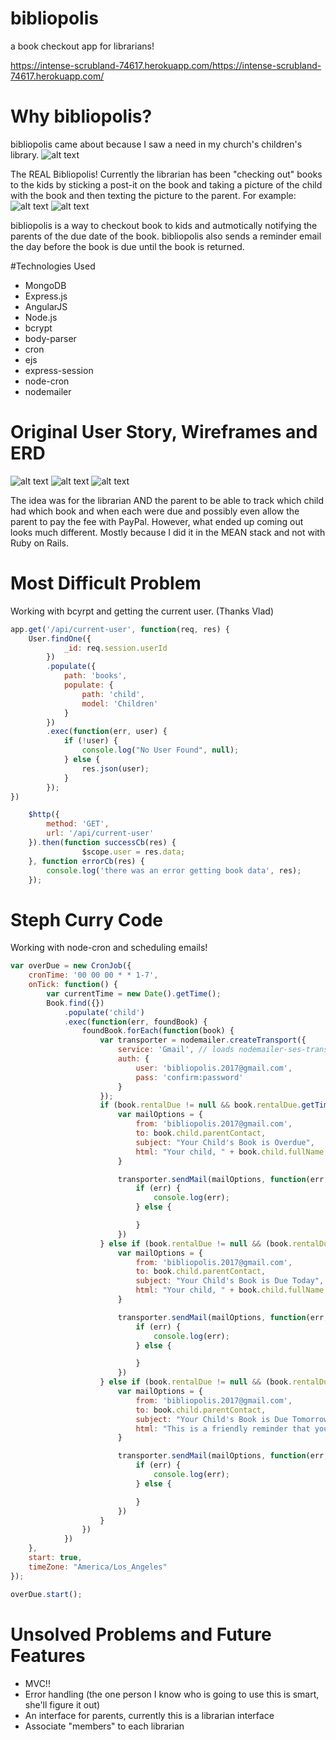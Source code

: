 # bibliopolis
a book checkout app for librarians! 

https://intense-scrubland-74617.herokuapp.com/https://intense-scrubland-74617.herokuapp.com/

# Why bibliopolis? 
bibliopolis came about because I saw a need in my church's children's library. 
![alt text](http://i.imgur.com/YRsSIAg.jpg "The REAL Bibliopolis")

The REAL Bibliopolis! 
Currently the librarian has been "checking out" books to the kids by sticking a post-it on the book and taking a picture of the child with the book and then texting the picture to the parent. For example: 
![alt text](http://i.imgur.com/o7czkDZ.jpg "Girl")
![alt text](http://i.imgur.com/15f3IyX.jpg "Boy")

bibliopolis is a  way to checkout book to kids and autmotically notifying the parents of the due date of the book. bibliopolis also sends a reminder email the day before the book is due until the book is returned. 

#Technologies Used
* MongoDB
* Express.js
* AngularJS
* Node.js
 * bcrypt
 * body-parser
 * cron
 * ejs
 * express-session
 * node-cron
 * nodemailer
 
# Original User Story, Wireframes and ERD
![alt text](http://i.imgur.com/hWVZsF8.png "User Story")
![alt text](http://i.imgur.com/JzYTA4W.png "ERD")
![alt text](http://i.imgur.com/8hKMYqP.png "Wireframes")

The idea was for the librarian AND the parent to be able to track which child had which book and when each were due and possibly even allow the parent to pay the fee with PayPal. However, what ended up coming out looks much different. Mostly because I did it in the MEAN stack and not with Ruby on Rails. 

# Most Difficult Problem
Working with bcyrpt and getting the current user. (Thanks Vlad)
```javascript
app.get('/api/current-user', function(req, res) {
    User.findOne({
            _id: req.session.userId
        })
        .populate({
            path: 'books',
            populate: {
                path: 'child',
                model: 'Children'
            }
        })
        .exec(function(err, user) {
            if (!user) {
                console.log("No User Found", null);
            } else {
                res.json(user);
            }
        });
})

```
```javascript
	$http({
        method: 'GET',
        url: '/api/current-user'
    }).then(function successCb(res) {
				$scope.user = res.data;
    }, function errorCb(res) {
        console.log('there was an error getting book data', res);
    });

```

# Steph Curry Code
Working with node-cron and scheduling emails!
```javascript
var overDue = new CronJob({
    cronTime: '00 00 00 * * 1-7',
    onTick: function() {
        var currentTime = new Date().getTime();
        Book.find({})
            .populate('child')
            .exec(function(err, foundBook) {
                foundBook.forEach(function(book) {
                    var transporter = nodemailer.createTransport({
                        service: 'Gmail', // loads nodemailer-ses-transport
                        auth: {
                            user: 'bibliopolis.2017@gmail.com',
                            pass: 'confirm:password'
                        }
                    });
                    if (book.rentalDue != null && book.rentalDue.getTime() < currentTime) {
                        var mailOptions = {
                            from: 'bibliopolis.2017@gmail.com',
                            to: book.child.parentContact,
                            subject: "Your Child's Book is Overdue",
                            html: "Your child, " + book.child.fullName + "'s book " + book.title + " is overdue. Please return to Bibliopolis as soon as possible. Thank you."
                        }

                        transporter.sendMail(mailOptions, function(err, email) {
                            if (err) {
                                console.log(err);
                            } else {

                            }
                        })
                    } else if (book.rentalDue != null && (book.rentalDue.getTime() - currentTime < (1000 * 3600 * 24))) {
                        var mailOptions = {
                            from: 'bibliopolis.2017@gmail.com',
                            to: book.child.parentContact,
                            subject: "Your Child's Book is Due Today",
                            html: "Your child, " + book.child.fullName + "'s book " + book.title + " is due today. Please return to Bibliopolis as soon as possible. Thank you."
                        }

                        transporter.sendMail(mailOptions, function(err, email) {
                            if (err) {
                                console.log(err);
                            } else {

                            }
                        })
                    } else if (book.rentalDue != null && (book.rentalDue.getTime() - currentTime > (1000 * 3600 * 24)) && (book.rentalDue.getTime() - currentTime < (1000 * 3600 * 24 * 2))) {
                        var mailOptions = {
                            from: 'bibliopolis.2017@gmail.com',
                            to: book.child.parentContact,
                            subject: "Your Child's Book is Due Tomorrow",
                            html: "This is a friendly reminder that your child, " + book.child.fullName + "'s book " + book.title + " is due tomorrow. Please return to Bibliopolis as soon as possible. Thank you."
                        }

                        transporter.sendMail(mailOptions, function(err, email) {
                            if (err) {
                                console.log(err);
                            } else {

                            }
                        })
                    }
                })
            })
    },
    start: true,
    timeZone: "America/Los_Angeles"
});

overDue.start();
```

# Unsolved Problems and Future Features
* MVC!!
* Error handling (the one person I know who is going to use this is smart, she'll figure it out)
* An interface for parents, currently this is a librarian interface
* Associate "members" to each librarian









